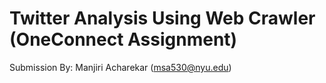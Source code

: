 # Twitter Analysis Using Web Crawler (OneConnect Assignment)

Submission By: Manjiri Acharekar (msa530@nyu.edu)
